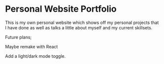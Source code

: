 # Personal Website Portfolio

This is my own personal website which shows off my personal projects that I have done as well as talks a little about myself and my current skillsets. 

Future plans;

Maybe remake with React

Add a light/dark mode toggle.
